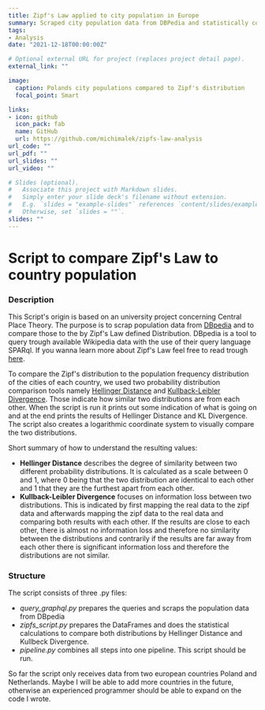 ```yaml
---
title: Zipf's Law applied to city population in Europe
summary: Scraped city population data from DBPedia and statistically compared to Zipf's Law
tags:
- Analysis
date: "2021-12-18T00:00:00Z"

# Optional external URL for project (replaces project detail page).
external_link: ""

image:
  caption: Polands city populations compared to Zipf's distribution
  focal_point: Smart

links:
- icon: github
  icon_pack: fab
  name: GitHub
  url: https://github.com/michimalek/zipfs-law-analysis
url_code: ""
url_pdf: ""
url_slides: ""
url_video: ""

# Slides (optional).
#   Associate this project with Markdown slides.
#   Simply enter your slide deck's filename without extension.
#   E.g. `slides = "example-slides"` references `content/slides/example-slides.md`.
#   Otherwise, set `slides = ""`.
slides: ""
---
```


# Script to compare Zipf's Law to country population

### Description

This Script's origin is based on an university project concerning Central Place Theory.
The purpose is to scrap population data from [DBpedia](https://www.dbpedia.org/) and to compare those to the by Zipf's Law defined Distribution.
DBpedia is a tool to query trough available Wikipedia data with the use of their query language SPARql.
If you wanna learn more about Zipf's Law feel free to read trough [here](https://en.wikipedia.org/wiki/Zipf%27s_law).

To compare the Zipf's distribution to the population frequency distribution of the cities of each country, we used two probability distribution comparison tools namely [Hellinger Distance](https://en.wikipedia.org/wiki/Hellinger_distance) and [Kullback-Leibler Divergence](https://en.wikipedia.org/wiki/Kullback%E2%80%93Leibler_divergence). Those indicate how similar two distributions are from each other.
When the script is run it prints out some indication of what is going on and at the end prints the results of Hellinger Distance and KL Divergence. The script also creates a logarithmic coordinate system to visually compare the two distributions.

Short summary of how to understand the resulting values:
- **Hellinger Distance** describes the degree of similarity between two different probability distributions. It is calculated as a scale between 0 and 1, where 0 being that the two distribution are identical to each other and 1 that
they are the furthest apart from each other.
- **Kullback-Leibler Divergence** focuses on information loss
between two distributions. This is indicated by first mapping the real data to
the zipf data and afterwards mapping the zipf data to the real data and comparing both results with each other. If the results are close to each other, there is
almost no information loss and therefore no similarity between the distributions
and contrarily if the results are far away from each other there is significant
information loss and therefore the distributions are not similar. 

### Structure

The script consists of three .py files: 
- *query_graphql.py* prepares the queries and scraps the population data from DBpedia 
- *zipfs_script.py* prepares the DataFrames and does the statistical calculations to compare both distributions by Hellinger Distance and Kullbeck Divergence.
- *pipeline.py* combines all steps into one pipeline. This script should be run.

So far the script only receives data from two european countries Poland and Netherlands. Maybe I will be able to add more countries in the future, otherwise an experienced programmer should be able to expand on the code I wrote.